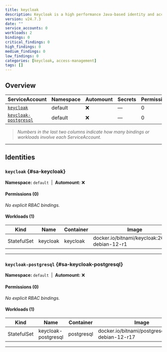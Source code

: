 ```yaml
---
title: keycloak
description: Keycloak is a high performance Java-based identity and access management solution. It lets developers add an authentication layer to their applications with minimum effort.
version: v24.7.3
date: ""
service_accounts: 0
workloads: 2
bindings: 0
critical_findings: 0
high_findings: 0
medium_findings: 0
low_findings: 0
categories: [keycloak, access-management]
tags: []
---
```


## Overview

| ServiceAccount                                   | Namespace | Automount | Secrets | Permissions | Workloads |
| ------------------------------------------------ | --------- | --------- | ------- | ----------- | --------- |
| [`keycloak`](#sa-keycloak)                       | default   | ❌        | —       | 0           | 1         |
| [`keycloak-postgresql`](#sa-keycloak-postgresql) | default   | ❌        | —       | 0           | 1         |

> _Numbers in the last two columns indicate how many bindings or workloads involve each ServiceAccount._

---

## Identities

### `keycloak` {#sa-keycloak}

**Namespace:** `default` &nbsp;|&nbsp; **Automount:** ❌

#### Permissions (0)

_No explicit RBAC bindings._

#### Workloads (1)

| Kind        | Name     | Container | Image                                          |
| ----------- | -------- | --------- | ---------------------------------------------- |
| StatefulSet | keycloak | keycloak  | docker.io/bitnami/keycloak:26.2.5-debian-12-r1 |

---

### `keycloak-postgresql` {#sa-keycloak-postgresql}

**Namespace:** `default` &nbsp;|&nbsp; **Automount:** ❌

#### Permissions (0)

_No explicit RBAC bindings._

#### Workloads (1)

| Kind        | Name                | Container  | Image                                             |
| ----------- | ------------------- | ---------- | ------------------------------------------------- |
| StatefulSet | keycloak-postgresql | postgresql | docker.io/bitnami/postgresql:17.4.0-debian-12-r17 |

---
